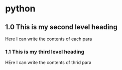 # python
## 1.0 This is my second level heading
Here I can write the contents of each para
### 1.1 This is my third level heading
HEre I can write the contents of thrid para
